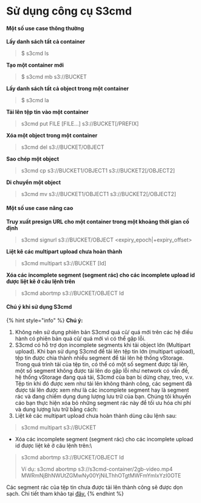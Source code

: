# Sử dụng công cụ S3cmd

#### Một số use case thông thường <a href="#sudungcongcus3cmd-motsousecasethongthuong" id="sudungcongcus3cmd-motsousecasethongthuong"></a>

**Lấy danh sách tất cả container**

> $ s3cmd ls

**Tạo một container mới**

> $ s3cmd mb s3://BUCKET

**Lấy danh sách tất cả object trong một container**

> $ s3cmd la

**Tải lên tệp tin vào một container** &#x20;

> s3cmd put FILE \[FILE...] s3://BUCKET\[/PREFIX]

**Xóa một object trong một container**

> s3cmd del s3://BUCKET/OBJECT

**Sao chép một object**

> s3cmd cp s3://BUCKET1/OBJECT1 s3://BUCKET2\[/OBJECT2]

**Di chuyển một object**

> s3cmd mv s3://BUCKET1/OBJECT1 s3://BUCKET2\[/OBJECT2]

#### Một số use case nâng cao <a href="#sudungcongcus3cmd-motsousecasenangcao" id="sudungcongcus3cmd-motsousecasenangcao"></a>

**Truy xuất presign URL cho một container trong một khoảng thời gian cố định**

> s3cmd signurl s3://BUCKET/OBJECT \<expiry\_epoch|+expiry\_offset>

**Liệt kê các multipart upload chưa hoàn thành**&#x20;

> s3cmd multipart s3://BUCKET \[Id]

**Xóa các incomplete segment (segment rác) cho các incomplete upload id được liệt kê ở câu lệnh trên**

> s3cmd abortmp s3://BUCKET/OBJECT Id

#### Chú ý khi sử dụng S3cmd <a href="#sudungcongcus3cmd-chuykhisudungs3cmd" id="sudungcongcus3cmd-chuykhisudungs3cmd"></a>

{% hint style="info" %}
**Chú ý:**



1. Không nên sử dụng phiên bản S3cmd quá cũ/ quá mới trên các hệ điều hành có phiên bản quá cũ/ quá mới vì có thể gặp lỗi.
2. S3cmd có hỗ trợ dọn incomplete segments khi tải object lớn (Multipart upload). Khi bạn sử dụng S3cmd để tải lên tệp tin lớn (multipart upload), tệp tin được chia thành nhiều segment để tải lên hệ thống vStorage. Trong quá trình tải của tệp tin, có thể có một số segment được tải lên, một số segment không được tải lên do gặp lỗi như network có vấn đề, hệ thống vStorage đang quá tải, S3cmd của bạn bị dừng chạy, treo, v.v. Tệp tin khi đó được xem như tải lên không thành công, các segment đã được tải lên được xem như là các incomplete segment hay là segment rác và đang chiếm dụng dung lượng lưu trữ của bạn. Chúng tôi khuyến cáo bạn thực hiện xóa bỏ những segment rác này để tối ưu hóa chi phí và dung lượng lưu trữ bằng cách:
3. Liệt kê các multipart upload chưa hoàn thành dùng câu lệnh sau:

> s3cmd multipart s3://BUCKET

* Xóa các incomplete segment (segment rác) cho các incomplete upload id được liệt kê ở câu lệnh trên:\


> s3cmd abortmp s3://BUCKET/OBJECT Id
>
> Ví dụ: s3cmd abortmp s3://s3cmd-container/2gb-video.mp4 MWRmNjBhNWUtZGMwNy00YjNiLThhOTgtMWFmYmIxYzI0OTE

Các segment rác của tệp tin chưa được tải lên thành công sẽ được dọn sạch. Chi tiết tham khảo tại [đây.](https://s3tools.org/usage)&#x20;
{% endhint %}

<figure><img src="../../../../../.gitbook/assets/Su_dung_S3cmd.gif" alt=""><figcaption></figcaption></figure>
